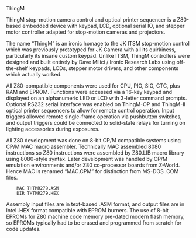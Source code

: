 ThingM

ThingM stop-motion camera control and optical printer sequencer is a Z80-based embedded device with keypad, LCD, optional serial IO, and stepper motor controller adapted for stop-motion cameras and projectors.

The name “ThingM” is an ironic homage to the JK ITSM stop-motion control which was previously prototyped for JK Camera with all its quirkiness, particularly its insane custom keypad. Unlike ITSM, ThingM controllers were designed and built entirely by Dave Milici / Ironic Research Labs using off-the-shelf keypads, LCDs, stepper motor drivers, and other components which actually worked.

All Z80-compatible components were used for CPU, PIO, SIO, CTC, plus RAM and EPROM. Functions were accessed via a 16-key keypad and displayed on an alphanumeric LED or LCD with 3-letter command prompts. Optional RS232 serial interface was enabled on ThingM-OP and ThingM-II optical printer sequencers to allow for remote control operation. Input triggers allowed remote single-frame operation via pushbutton switches, and output triggers could be connected to solid-state relays for turning on lighting accessories during exposures.

All Z80 development was done on 8-bit CP/M compatible systems using CP/M MAC macro assembler. Technically MAC assembled 8080 instructions so Z80 instructions were assembled by Z80.LIB macro library using 8080-style syntax. Later development was handled by CP/M emulation environments and/or Z80 co-processor boards from Z-World. Hence MAC is renamed “MAC.CPM” for distinction from MS-DOS .COM files.

```
	MAC THTMR279.ASM
	DIR THTMR279.HEX
```

Assembly input files are in text-based .ASM format, and output files are in Intel .HEX format compatible with EPROM burners. The use of 8-bit EPROMs for Z80 machine code memory pre-dated modern flash memory, so EPROMs typically had to be erased and programmed from scratch for code updates.

